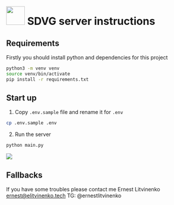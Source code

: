 # <img src="https://user-images.githubusercontent.com/74038190/212257472-08e52665-c503-4bd9-aa20-f5a4dae769b5.gif" width="50"/> SDVG server instructions

## Requirements
 Firstly you should install python and dependencies for this project

 ```bash
python3 -m venv venv
source venv/bin/activate
pip install -r requirements.txt
```
## Start up
1. Copy `.env.sample` file and rename it for `.env`
  ```bash
  cp .env.sample .env
  ```
2. Run the server
```bash
python main.py
```
![](https://user-images.githubusercontent.com/74038190/212284100-561aa473-3905-4a80-b561-0d28506553ee.gif)

## Fallbacks
If you have some troubles please contact me
Ernest Litvinenko
<a href="mailto:ernest@elitvinenko.tech">ernest@elitvinenko.tech</a>
TG: @ernestlitvinenko
